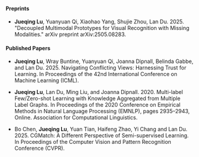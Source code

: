 #### Preprints
- <strong>Jueqing Lu</strong>, Yuanyuan Qi, Xiaohao Yang, Shujie Zhou, Lan Du. 2025. "Decoupled Multimodal Prototypes for Visual Recognition with Missing Modalities." arXiv preprint arXiv:2505.08283.

#### Published Papers

- <strong>Jueqing Lu</strong>, Wray Buntine, Yuanyuan Qi, Joanna Dipnall, Belinda Gabbe, and
Lan Du. 2025. Navigating Conflicting Views: Harnessing Trust for Learning. In Proceedings
of the 42nd International Conference on Machine Learning (ICML).

- <strong>Jueqing Lu</strong>, Lan Du, Ming Liu, and Joanna Dipnall. 2020. Multi-label Few/Zero-shot Learning with Knowledge Aggregated from Multiple Label Graphs. In Proceedings of the 2020 Conference on Empirical Methods in Natural Language Processing (EMNLP), pages 2935–2943, Online. Association for Computational Linguistics.

- Bo Chen, <strong>Jueqing Lu</strong>, Yuan Tian, Haifeng Zhao, Yi Chang and Lan Du. 2025. CGMatch: A Different Perspective of Semi-supervised Learning. In Proceedings of the Computer Vision and Pattern Recognition Conference (CVPR).